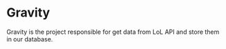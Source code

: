 # Gravity

Gravity is the project responsible for get data from LoL API and store them in our database.

